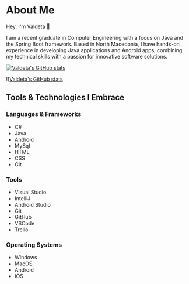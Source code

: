 # About Me

Hey, I'm Valdeta 👋

I am a recent graduate in Computer Engineering with a focus on Java and the Spring Boot framework. Based in North Macedonia, I have hands-on experience in developing Java applications and Android apps, combining my technical skills with a passion for innovative software solutions.

[![Valdeta's GitHub stats](https://github-readme-stats.vercel.app/api?username=valdetad)](https://github.com/anuraghazra/github-readme-stats)

![[Valdeta's GitHub stats](https://github-readme-stats.vercel.app/api?username=valdetad&hide=contribs,prs)

## Tools & Technologies I Embrace

### Languages & Frameworks
* C#
* Java
* Android
* MySql
* HTML
* CSS
* Git

### Tools  
* Visual Studio
* IntelliJ
* Android Studio
* Git
* GitHub
* VSCode
* Trello

### Operating Systems

* Windows
* MacOS
* Android
* iOS

